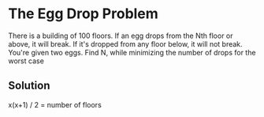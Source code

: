 # The Egg Drop Problem

There is a building of 100 floors. If an egg drops from the Nth floor or above, it will break. If it's dropped from any floor below, it will not break. You're given two eggs. Find N, while minimizing the number of drops for the worst case

## Solution

x(x+1) / 2 = number of floors

